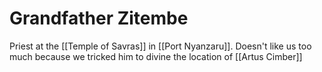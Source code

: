 # Grandfather Zitembe
Priest at the [[Temple of Savras]] in [[Port Nyanzaru]]. Doesn't like us too much because we tricked him to divine the location of [[Artus Cimber]]
